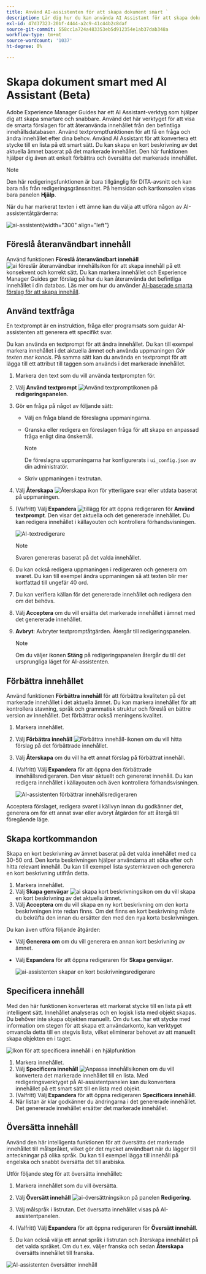 ```yaml
---
title: Använd AI-assistenten för att skapa dokument smart `
description: Lär dig hur du kan använda AI Assistant för att skapa dokument på ett smart sätt.
exl-id: 47d37323-20bf-4444-a2c9-41c44b2c8daf
source-git-commit: 558cc1a724a483353eb5d912354e1ab37dab348a
workflow-type: tm+mt
source-wordcount: '1037'
ht-degree: 0%

---
```


# Skapa dokument smart med AI Assistant (Beta)

Adobe Experience Manager Guides har ett AI Assistant-verktyg som hjälper dig att skapa smartare och snabbare. Använd det här verktyget för att visa de smarta förslagen för att återanvända innehållet från den befintliga innehållsdatabasen. Använd textpromptfunktionen för att få en fråga och ändra innehållet efter dina behov. Använd AI Assistant för att konvertera ett stycke till en lista på ett smart sätt. Du kan skapa en kort beskrivning av det aktuella ämnet baserat på det markerade innehållet. Den här funktionen hjälper dig även att enkelt förbättra och översätta det markerade innehållet.

>[!NOTE]
>
> Den här redigeringsfunktionen är bara tillgänglig för DITA-avsnitt och kan bara nås från redigeringsgränssnittet. På hemsidan och kartkonsolen visas bara panelen **Hjälp**.

När du har markerat texten i ett ämne kan du välja att utföra någon av AI-assistentåtgärderna:

![ai-assistent](./images/ai-assistant-panel.png){width="300" align="left"}

## Föreslå återanvändbart innehåll


Använd funktionen **Föreslå återanvändbart innehåll** ![ai föreslår återanvändbar innehållsikon ](./images/ai-suggest-reusable-content-icon.svg) för att skapa innehåll på ett konsekvent och korrekt sätt. Du kan markera innehållet och Experience Manager Guides ger förslag på hur du kan återanvända det befintliga innehållet i din databas.
Läs mer om hur du använder [AI-baserade smarta förslag för att skapa innehåll](authoring-ai-based-smart-suggestions.md).


## Använd textfråga

En textprompt är en instruktion, fråga eller programsats som guidar AI-assistenten att generera ett specifikt svar.

Du kan använda en textprompt för att ändra innehållet. Du kan till exempel markera innehållet i det aktuella ämnet och använda uppmaningen *Gör texten mer koncis*. På samma sätt kan du använda en textprompt för att lägga till ett attribut till taggen som används i det markerade innehållet.

1. Markera den text som du vill använda textprompten för.
1. Välj **Använd textprompt** ![Använd textpromptikonen](./images/ai-use-text-prompt.svg) på **redigeringspanelen**.
1. Gör en fråga på något av följande sätt:

   - Välj en fråga bland de föreslagna uppmaningarna.
   - Granska eller redigera en föreslagen fråga för att skapa en anpassad fråga enligt dina önskemål.

     >[!NOTE]
     >
     > De föreslagna uppmaningarna har konfigurerats i `ui_config.json` av din administratör.

   - Skriv uppmaningen i textrutan.


1. Välj **Återskapa** ![Återskapa ikon](./images/refresh-icon.svg) för ytterligare svar eller utdata baserat på uppmaningen.

1. (Valfritt) Välj **Expandera** ![tillägg](./images/expand-icon.svg) för att öppna redigeraren för **Använd textprompt**. Den visar det aktuella och det genererade innehållet. Du kan redigera innehållet i källayouten och kontrollera förhandsvisningen.

   ![AI-textredigerare](./images/text-prompt.png)


   >[!NOTE]
   >
   > Svaren genereras baserat på det valda innehållet.



1. Du kan också redigera uppmaningen i redigeraren och generera om svaret. Du kan till exempel ändra uppmaningen så att texten blir mer kortfattad till ungefär 40 ord.

1. Du kan verifiera källan för det genererade innehållet och redigera den om det behövs.

1. Välj **Acceptera** om du vill ersätta det markerade innehållet i ämnet med det genererade innehållet.
1. **Avbryt**: Avbryter textpromptåtgärden. Återgår till redigeringspanelen.

   >[!NOTE]
   >
   > Om du väljer ikonen **Stäng** på redigeringspanelen återgår du till det ursprungliga läget för AI-assistenten.

## Förbättra innehållet

Använd funktionen **Förbättra innehåll** för att förbättra kvaliteten på det markerade innehållet i det aktuella ämnet. Du kan markera innehållet för att kontrollera stavning, språk och grammatisk struktur och föreslå en bättre version av innehållet. Det förbättrar också meningens kvalitet.

1. Markera innehållet.
1. Välj **Förbättra innehåll** ![Förbättra innehåll-ikonen](./images/ai-improve-icon.svg) om du vill hitta förslag på det förbättrade innehållet.
1. Välj **Återskapa** om du vill ha ett annat förslag på förbättrat innehåll.

1. (Valfritt) Välj **Expandera** för att öppna den förbättrade innehållsredigeraren. Den visar aktuellt och genererat innehåll. Du kan redigera innehållet i källayouten och även kontrollera förhandsvisningen.



   ![AI-assistenten förbättrar innehållsredigeraren](./images/ai-assisstant-improve-content.png)

Acceptera förslaget, redigera svaret i källvyn innan du godkänner det, generera om för ett annat svar eller avbryt åtgärden för att återgå till föregående läge.





## Skapa kortkommandon

Skapa en kort beskrivning av ämnet baserat på det valda innehållet med ca 30-50 ord. Den korta beskrivningen hjälper användarna att söka efter och hitta relevant innehåll.
Du kan till exempel lista systemkraven och generera en kort beskrivning utifrån detta.



1. Markera innehållet.
1. Välj **Skapa genvägar** ![ai skapa kort beskrivningsikon](./images/ai-create-shortdesc-icon.svg) om du vill skapa en kort beskrivning av det aktuella ämnet.
1. Välj **Acceptera** om du vill skapa en ny kort beskrivning om den korta beskrivningen inte redan finns. Om det finns en kort beskrivning måste du bekräfta den innan du ersätter den med den nya korta beskrivningen.

Du kan även utföra följande åtgärder:

- Välj **Generera om** om du vill generera en annan kort beskrivning av ämnet.
- Välj **Expandera** för att öppna redigeraren för **Skapa genvägar**.

  ![ai-assistenten skapar en kort beskrivningsredigerare](./images/ai-assistant-create-short-desc.png)




## Specificera innehåll

Med den här funktionen konverteras ett markerat stycke till en lista på ett intelligent sätt.  Innehållet analyseras och en logisk lista med objekt skapas. Du behöver inte skapa objekten manuellt. Om du t.ex. har ett stycke med information om stegen för att skapa ett användarkonto, kan verktyget omvandla detta till en stegvis lista, vilket eliminerar behovet av att manuellt skapa objekten en i taget.

![Ikon för att specificera innehåll i en hjälpfunktion](./images/ai-assisstant-itemise-content.png)



1. Markera innehållet.
1. Välj **Specificera innehåll** ![Anpassa innehållsikonen](./images/ai-itemize-icon.svg) om du vill konvertera det markerade innehållet till en lista.
Med redigeringsverktyget på AI-assistentpanelen kan du konvertera innehållet på ett smart sätt till en lista med objekt.
1. (Valfritt) Välj **Expandera** för att öppna redigeraren **Specificera innehåll**.
1. När listan är klar godkänner du ändringarna i det genererade innehållet. Det genererade innehållet ersätter det markerade innehållet.



## Översätta innehåll

Använd den här intelligenta funktionen för att översätta det markerade innehållet till målspråket, vilket gör det mycket användbart när du lägger till anteckningar på olika språk. Du kan till exempel lägga till innehåll på engelska och snabbt översätta det till arabiska.

Utför följande steg för att översätta innehållet:

1. Markera innehållet som du vill översätta.
1. Välj **Översätt innehåll** ![ai-översättningsikon](./images/ai-translate-content-icon.svg) på panelen **Redigering**.
1. Välj målspråk i listrutan. Det översatta innehållet visas på AI-assistentpanelen.

1. (Valfritt) Välj **Expandera** för att öppna redigeraren för **Översätt innehåll**.
1. Du kan också välja ett annat språk i listrutan och återskapa innehållet på det valda språket. Om du t.ex. väljer franska och sedan **Återskapa** översätts innehållet till franska.

![AI-assistenten översätter innehåll](./images/ai-assisstant-translate-content.png)
